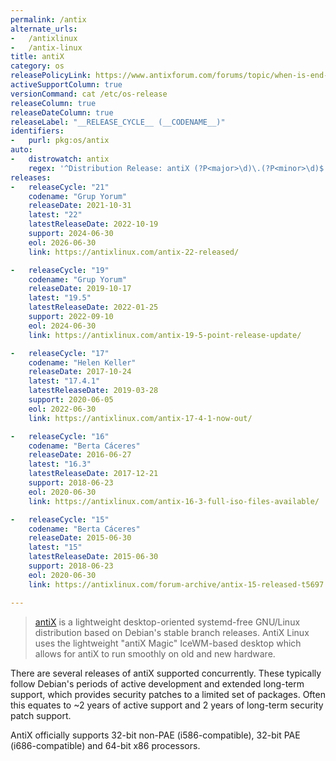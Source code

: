 ```yaml
---
permalink: /antix
alternate_urls:
-   /antixlinux
-   /antix-linux
title: antiX
category: os
releasePolicyLink: https://www.antixforum.com/forums/topic/when-is-end-of-support-for-stable-antix-versions-17-19/#post-26424
activeSupportColumn: true
versionCommand: cat /etc/os-release
releaseColumn: true
releaseDateColumn: true
releaseLabel: "__RELEASE_CYCLE__ (__CODENAME__)"
identifiers:
-   purl: pkg:os/antix
auto:
-   distrowatch: antix
    regex: '^Distribution Release: antiX (?P<major>\d)\.(?P<minor>\d)$'
releases:
-   releaseCycle: "21"
    codename: "Grup Yorum"
    releaseDate: 2021-10-31
    latest: "22"
    latestReleaseDate: 2022-10-19
    support: 2024-06-30
    eol: 2026-06-30
    link: https://antixlinux.com/antix-22-released/

-   releaseCycle: "19"
    codename: "Grup Yorum"
    releaseDate: 2019-10-17
    latest: "19.5"
    latestReleaseDate: 2022-01-25
    support: 2022-09-10
    eol: 2024-06-30
    link: https://antixlinux.com/antix-19-5-point-release-update/

-   releaseCycle: "17"
    codename: "Helen Keller"
    releaseDate: 2017-10-24
    latest: "17.4.1"
    latestReleaseDate: 2019-03-28
    support: 2020-06-05
    eol: 2022-06-30
    link: https://antixlinux.com/antix-17-4-1-now-out/

-   releaseCycle: "16"
    codename: "Berta Cáceres"
    releaseDate: 2016-06-27
    latest: "16.3"
    latestReleaseDate: 2017-12-21
    support: 2018-06-23
    eol: 2020-06-30
    link: https://antixlinux.com/antix-16-3-full-iso-files-available/

-   releaseCycle: "15"
    codename: "Berta Cáceres"
    releaseDate: 2015-06-30
    latest: "15"
    latestReleaseDate: 2015-06-30
    support: 2018-06-23
    eol: 2020-06-30
    link: https://antixlinux.com/forum-archive/antix-15-released-t5697.html

---
```


> [antiX](https://antixlinux.com/) is a lightweight desktop-oriented systemd-free GNU/Linux distribution based on Debian's stable branch releases. AntiX Linux uses the lightweight "antiX Magic" IceWM-based desktop which allows for antiX to run smoothly on old and new hardware.

There are several releases of antiX supported concurrently.  These typically follow Debian's periods of active development and extended long-term support, which provides security patches to a limited set of packages.  Often this equates to ~2 years of active support and 2 years of long-term security patch support.

AntiX officially supports 32-bit non-PAE (i586-compatible), 32-bit PAE (i686-compatible) and 64-bit x86 processors.
